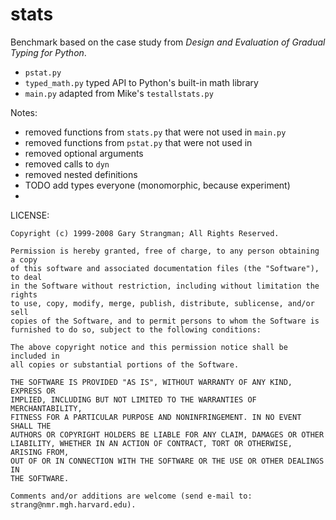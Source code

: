 stats
===

Benchmark based on the case study from _Design and Evaluation of Gradual Typing for Python_.

- `pstat.py` 
- `typed_math.py` typed API to Python's built-in math library
- `main.py` adapted from Mike's `testallstats.py`

Notes:

- removed functions from `stats.py` that were not used in `main.py`
- removed functions from `pstat.py` that were not used in 
- removed optional arguments
- removed calls to `dyn`
- removed nested definitions
- TODO add types everyone (monomorphic, because experiment)
- 


LICENSE:

```
Copyright (c) 1999-2008 Gary Strangman; All Rights Reserved.

Permission is hereby granted, free of charge, to any person obtaining a copy
of this software and associated documentation files (the "Software"), to deal
in the Software without restriction, including without limitation the rights
to use, copy, modify, merge, publish, distribute, sublicense, and/or sell
copies of the Software, and to permit persons to whom the Software is
furnished to do so, subject to the following conditions:

The above copyright notice and this permission notice shall be included in
all copies or substantial portions of the Software.

THE SOFTWARE IS PROVIDED "AS IS", WITHOUT WARRANTY OF ANY KIND, EXPRESS OR
IMPLIED, INCLUDING BUT NOT LIMITED TO THE WARRANTIES OF MERCHANTABILITY,
FITNESS FOR A PARTICULAR PURPOSE AND NONINFRINGEMENT. IN NO EVENT SHALL THE
AUTHORS OR COPYRIGHT HOLDERS BE LIABLE FOR ANY CLAIM, DAMAGES OR OTHER
LIABILITY, WHETHER IN AN ACTION OF CONTRACT, TORT OR OTHERWISE, ARISING FROM,
OUT OF OR IN CONNECTION WITH THE SOFTWARE OR THE USE OR OTHER DEALINGS IN
THE SOFTWARE.

Comments and/or additions are welcome (send e-mail to:
strang@nmr.mgh.harvard.edu).
```
